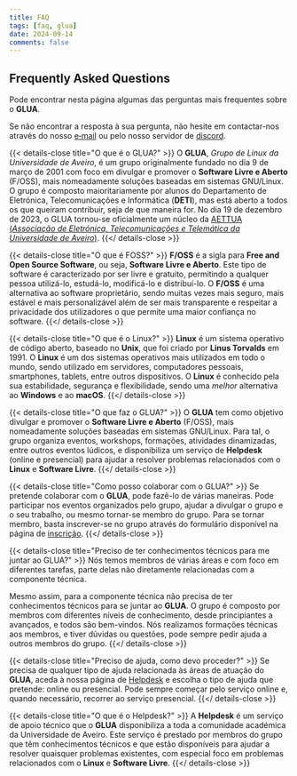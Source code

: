 ```yaml
---
title: FAQ
tags: [faq, glua]
date: 2024-09-14
comments: false
---
```


## Frequently Asked Questions

Pode encontrar nesta página algumas das perguntas mais frequentes sobre o **GLUA**.

Se não encontrar a resposta à sua pergunta, não hesite em contactar-nos através do nosso [e&#x2011;mail](mailto:glua@ua.pt) ou pelo nosso servidor de [discord](https://glua.ua.pt/discord).

{{< details-close title="O que é o GLUA?" >}}
O **GLUA**, *Grupo de Linux da Universidade de Aveiro*, é um grupo originalmente fundado no dia 9 de março de 2001 com foco em divulgar e promover o **Software Livre e Aberto** (F/OSS), mais nomeadamente soluções baseadas em sistemas GNU/Linux. O grupo é composto maioritariamente por alunos do Departamento de Eletrónica, Telecomunicações e Informática (**DETI**), mas está aberto a todos os que queiram contribuir, seja de que maneira for. No dia 19 de dezembro de 2023, o GLUA tornou-se oficialmente um núcleo da [AETTUA (*Associação de Eletrónica, Telecomunicações e Telemática da Universidade de Aveiro*)](https://aettua.pt/).
{{</ details-close >}}

{{< details-close title="O que é FOSS?" >}}
**F/OSS** é a sigla para **Free and Open Source Software**, ou seja, **Software Livre e Aberto**. Este tipo de software é caracterizado por ser livre e gratuito, permitindo a qualquer pessoa utilizá-lo, estudá-lo, modificá-lo e distribuí-lo. O **F/OSS** é uma alternativa ao software proprietário, sendo muitas vezes mais seguro, mais estável e mais personalizável além de ser mais transparente e respeitar a privacidade dos utilizadores o que permite uma maior confiança no software.
{{</ details-close >}}

{{< details-close title="O que é o Linux?" >}}
**Linux** é um sistema operativo de código aberto, baseado no **Unix**, que foi criado por **Linus Torvalds** em 1991. O **Linux** é um dos sistemas operativos mais utilizados em todo o mundo, sendo utilizado em servidores, computadores pessoais, smartphones, tablets, entre outros dispositivos. O **Linux** é conhecido pela sua estabilidade, segurança e flexibilidade, sendo uma *melhor* alternativa ao **Windows** e ao **macOS**.
{{</ details-close >}}

{{< details-close title="O que faz o GLUA?" >}}
O **GLUA** tem como objetivo divulgar e promover o **Software Livre e Aberto** (F/OSS), mais nomeadamente soluções baseadas em sistemas GNU/Linux. Para tal, o grupo organiza eventos, workshops, formações, atividades dinamizadas, entre outros eventos lúdicos, e disponibiliza um serviço de **Helpdesk** (online e presencial) para ajudar a resolver problemas relacionados com o **Linux** e **Software Livre**.
{{</ details-close >}}

{{< details-close title="Como posso colaborar com o GLUA?" >}}
Se pretende colaborar com o **GLUA**, pode fazê-lo de várias maneiras. Pode participar nos eventos organizados pelo grupo, ajudar a divulgar o grupo e o seu trabalho, ou mesmo tornar-se membro do grupo. Para se tornar membro, basta inscrever-se no grupo através do formulário disponível na página de [inscrição](/inscricao).
{{</ details-close >}}

{{< details-close title="Preciso de ter conhecimentos técnicos para me juntar ao GLUA?" >}}
Nós temos membros de várias áreas e com foco em diferentes tarefas, parte delas não diretamente relacionadas com a componente técnica.

Mesmo assim, para a componente técnica não precisa de ter conhecimentos técnicos para se juntar ao **GLUA**. O grupo é composto por membros com diferentes níveis de conhecimento, desde principiantes a avançados, e todos são bem-vindos. Nós realizamos formações técnicas aos membros, e tiver dúvidas ou questões, pode sempre pedir ajuda a outros membros do grupo.
{{</ details-close >}}

{{< details-close title="Preciso de ajuda, como devo proceder?" >}}
Se precisa de qualquer tipo de ajuda relacionada às áreas de atuação do **GLUA**, aceda à nossa página de [Helpdesk](/helpdesk) e escolha o tipo de ajuda que pretende: online ou presencial. Pode sempre começar pelo serviço online e, quando necessário, recorrer ao serviço presencial.
{{</ details-close >}}

{{< details-close title="O que é o Helpdesk?" >}}
A **Helpdesk** é um serviço de apoio técnico que o **GLUA** disponibiliza a toda a comunidade académica da Universidade de Aveiro. Este serviço é prestado por membros do grupo que têm conhecimentos técnicos e que estão disponíveis para ajudar a resolver quaisquer problemas existentes, com especial foco em problemas relacionados com o **Linux** e **Software Livre**.
{{</ details-close >}}
